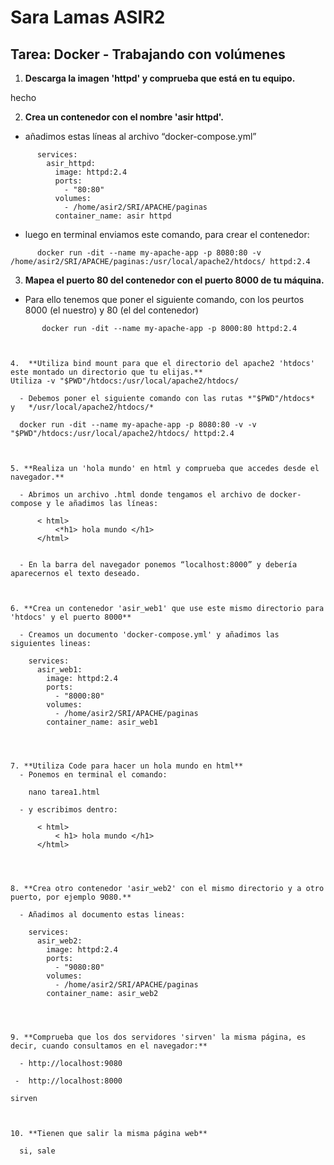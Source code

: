 # Sara Lamas ASIR2

## Tarea: Docker - Trabajando con volúmenes


1. **Descarga la imagen 'httpd' y comprueba que está en tu equipo.**

  hecho 




2. **Crea un contenedor con el nombre 'asir httpd'.**
   
  - añadimos estas líneas al archivo “docker-compose.yml”

```
      services:
        asir_httpd:
          image: httpd:2.4
          ports:
            - "80:80"
          volumes:
            - /home/asir2/SRI/APACHE/paginas
          container_name: asir httpd
```

  - luego en terminal enviamos este comando, para crear el contenedor:
```
      docker run -dit --name my-apache-app -p 8080:80 -v /home/asir2/SRI/APACHE/paginas:/usr/local/apache2/htdocs/ httpd:2.4
```


3. **Mapea el puerto 80 del contenedor con el puerto 8000 de tu máquina.**

  - Para ello tenemos que poner el siguiente comando, con los peurtos 8000 (el nuestro) y 80 (el del contenedor)
```
       docker run -dit --name my-apache-app -p 8000:80 httpd:2.4



4.  **Utiliza bind mount para que el directorio del apache2 'htdocs' este montado un directorio que tu elijas.**
Utiliza -v "$PWD"/htdocs:/usr/local/apache2/htdocs/

  - Debemos poner el siguiente comando con las rutas *"$PWD"/htdocs*   y   */usr/local/apache2/htdocs/*
```
      docker run -dit --name my-apache-app -p 8080:80 -v -v "$PWD"/htdocs:/usr/local/apache2/htdocs/ httpd:2.4
```


5. **Realiza un 'hola mundo' en html y comprueba que accedes desde el navegador.**

  - Abrimos un archivo .html donde tengamos el archivo de docker-compose y le añadimos las líneas:
```
          < html>
              <*h1> hola mundo </h1>
          </html>
```

  - En la barra del navegador ponemos “localhost:8000” y debería aparecernos el texto deseado.



6. **Crea un contenedor 'asir_web1' que use este mismo directorio para 'htdocs' y el puerto 8000**

  - Creamos un documento 'docker-compose.yml' y añadimos las siguientes lineas:
```
        services:
          asir_web1:
            image: httpd:2.4
            ports:
              - "8000:80"
            volumes:
              - /home/asir2/SRI/APACHE/paginas
            container_name: asir_web1
```



7. **Utiliza Code para hacer un hola mundo en html**
  - Ponemos en terminal el comando:
```
        nano tarea1.html
```
  - y escribimos dentro: 
```
          < html>
              < h1> hola mundo </h1>
          </html>
```



8. **Crea otro contenedor 'asir_web2' con el mismo directorio y a otro puerto, por ejemplo 9080.**

  - Añadimos al documento estas lineas:
```
        services:
          asir_web2:
            image: httpd:2.4
            ports:
              - "9080:80"
            volumes:
              - /home/asir2/SRI/APACHE/paginas
            container_name: asir_web2
```



9. **Comprueba que los dos servidores 'sirven' la misma página, es decir, cuando consultamos en el navegador:**

  - http://localhost:9080 

 -  http://localhost:8000

sirven



10. **Tienen que salir la misma página web**

  si, sale
